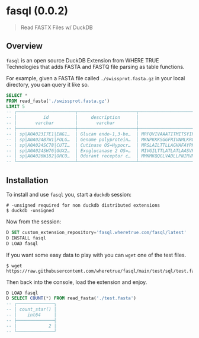 # fasql (0.0.2)

> Read FASTX Files w/ DuckDB

## Overview

`fasql` is an open source DuckDB Extension from WHERE TRUE Technologies that adds FASTA and FASTQ file parsing as table functions.

For example, given a FASTA file called `./swissprot.fasta.gz` in your local directory, you can query it like so.

```sql
SELECT *
FROM read_fasta('./swissprot.fasta.gz')
LIMIT 5
-- ┌──────────────────────┬──────────────────────┬───────────────────────────────────────────────────────────────────────────────────────────────────────────────────────────────────────────────────────────────────────────────────────────────────┐
-- │          id          │     description      │                                                                                             sequence                                                                                              │
-- │       varchar        │       varchar        │                                                                                              varchar                                                                                              │
-- ├──────────────────────┼──────────────────────┼───────────────────────────────────────────────────────────────────────────────────────────────────────────────────────────────────────────────────────────────────────────────────────────────────┤
-- │ sp|A0A023I7E1|ENG1…  │ Glucan endo-1,3-be…  │ MRFQVIVAAATITMITSYIPGVASQSTSDGDDLFVPVSNFDPKSIFPEIKHPFEPMYANTENGKIVPTNSWISNLFYPSADNLAPTTPDPYTLRLLDGYGGNPGLTIRQPSAKVLGSYPPTNDVPYTDAGYMINSVVVDLRLTSSEWSDVVPDRQVTDWDHLSANLRLSTPQDSNSYIDFPIVRGMAYITA…  │
-- │ sp|A0A024B7W1|POLG…  │ Genome polyprotein…  │ MKNPKKKSGGFRIVNMLKRGVARVSPFGGLKRLPAGLLLGHGPIRMVLAILAFLRFTAIKPSLGLINRWGSVGKKEAMEIIKKFKKDLAAMLRIINARKEKKRRGADTSVGIVGLLLTTAMAAEVTRRGSAYYMYLDRNDAGEAISFPTTLGMNKCYIQIMDLGHMCDATMSYECPMLDEGVEPDDVDCWC…  │
-- │ sp|A0A024SC78|CUTI…  │ Cutinase OS=Hypocr…  │ MRSLAILTTLLAGHAFAYPKPAPQSVNRRDWPSINEFLSELAKVMPIGDTITAACDLISDGEDAAASLFGISETENDPCGDVTVLFARGTCDPGNVGVLVGPWFFDSLQTALGSRTLGVKGVPYPASVQDFLSGSVQNGINMANQIKSVLQSCPNTKLVLGGYSQGSMVVHNAASNLDAATMSKISAVVLF…  │
-- │ sp|A0A024SH76|GUX2…  │ Exoglucanase 2 OS=…  │ MIVGILTTLATLATLAASVPLEERQACSSVWGQCGGQNWSGPTCCASGSTCVYSNDYYSQCLPGAASSSSSTRAASTTSRVSPTTSRSSSATPPPGSTTTRVPPVGSGTATYSGNPFVGVTPWANAYYASEVSSLAIPSLTGAMATAAAAVAKVPSFMWLDTLDKTPLMEQTLADIRTANKNGGNYAGQFV…
-- │ sp|A0A026W182|ORCO…  │ Odorant receptor c…  │ MMKMKQQGLVADLLPNIRVMKTFGHFVFNYYNDNSSKYLHKVYCCVNLFMLLLQFGLCAVNLIVESADVDDLTANTITLLFFTHSIVKICYFAIRSKYFYRTWAIWNNPNSHPLFAESNARYHAIALKKMRLLLFLVGGTTMLAAVAWTVLTFFEHPIRKIVDPVTNETEIIELPQLLIRSFYPFDAGKGI…  │
-- └──────────────────────┴──────────────────────┴───────────────────────────────────────────────────────────────────────────────────────────────────────────────────────────────────────────────────────────────────────────────────────────────────┘
```

## Installation

To install and use `fasql` you, start a `duckdb` session:

```
# -unsigned required for non duckdb distributed extensions
$ duckdb -unsigned
```

Now from the session:

```SQL
D SET custom_extension_repository='fasql.wheretrue.com/fasql/latest'
D INSTALL fasql
D LOAD fasql
```

If you want some easy data to play with you can `wget` one of the test files.

```console
$ wget https://raw.githubusercontent.com/wheretrue/fasql/main/test/sql/test.fasta
```

Then back into the console, load the extension and enjoy.

```SQL
D LOAD fasql
D SELECT COUNT(*) FROM read_fasta('./test.fasta')
-- ┌──────────────┐
-- │ count_star() │
-- │    int64     │
-- ├──────────────┤
-- │            2 │
-- └──────────────┘
```
